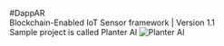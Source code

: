 #DappAR <br/>
Blockchain-Enabled IoT Sensor framework | Version 1.1 <br/>
Sample project is called Planter AI
![Planter AI](https://user-images.githubusercontent.com/84645766/125811474-1023654b-80fd-4156-818d-781ae6b9e2f1.png)
